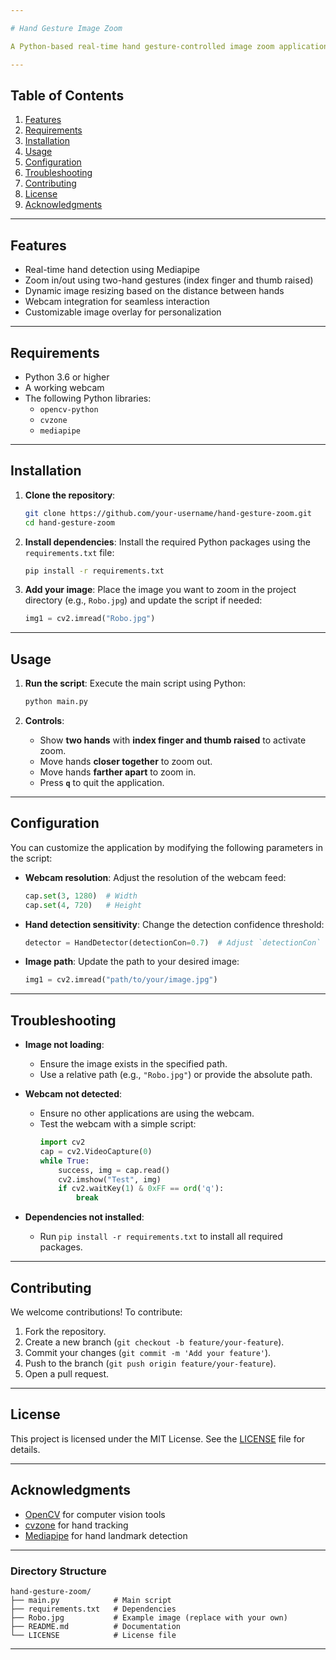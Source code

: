 ```yaml
---

# Hand Gesture Image Zoom

A Python-based real-time hand gesture-controlled image zoom application using OpenCV and cvzone. This project allows you to dynamically zoom in or out of an image by using two-hand gestures detected via a webcam.

---
```


## Table of Contents
1. [Features](#features)
2. [Requirements](#requirements)
3. [Installation](#installation)
4. [Usage](#usage)
5. [Configuration](#configuration)
6. [Troubleshooting](#troubleshooting)
7. [Contributing](#contributing)
8. [License](#license)
9. [Acknowledgments](#acknowledgments)

---

## Features
- Real-time hand detection using Mediapipe
- Zoom in/out using two-hand gestures (index finger and thumb raised)
- Dynamic image resizing based on the distance between hands
- Webcam integration for seamless interaction
- Customizable image overlay for personalization

---

## Requirements
- Python 3.6 or higher
- A working webcam
- The following Python libraries:
  - `opencv-python`
  - `cvzone`
  - `mediapipe`

---

## Installation
1. **Clone the repository**:
   ```bash
   git clone https://github.com/your-username/hand-gesture-zoom.git
   cd hand-gesture-zoom
   ```

2. **Install dependencies**:
   Install the required Python packages using the `requirements.txt` file:
   ```bash
   pip install -r requirements.txt
   ```

3. **Add your image**:
   Place the image you want to zoom in the project directory (e.g., `Robo.jpg`) and update the script if needed:
   ```python
   img1 = cv2.imread("Robo.jpg")  
   ```

---

## Usage
1. **Run the script**:
   Execute the main script using Python:
   ```bash
   python main.py 
   ```

2. **Controls**:
   - Show **two hands** with **index finger and thumb raised** to activate zoom.
   - Move hands **closer together** to zoom out.
   - Move hands **farther apart** to zoom in.
   - Press **`q`** to quit the application.

---

## Configuration
You can customize the application by modifying the following parameters in the script:

- **Webcam resolution**:
  Adjust the resolution of the webcam feed:
  ```python
  cap.set(3, 1280)  # Width
  cap.set(4, 720)   # Height
  ```

- **Hand detection sensitivity**:
  Change the detection confidence threshold:
  ```python
  detector = HandDetector(detectionCon=0.7)  # Adjust `detectionCon` (0.1 to 1.0)
  ```

- **Image path**:
  Update the path to your desired image:
  ```python
  img1 = cv2.imread("path/to/your/image.jpg")
  ```

---

## Troubleshooting
- **Image not loading**:
  - Ensure the image exists in the specified path.
  - Use a relative path (e.g., `"Robo.jpg"`) or provide the absolute path.

- **Webcam not detected**:
  - Ensure no other applications are using the webcam.
  - Test the webcam with a simple script:
    ```python
    import cv2
    cap = cv2.VideoCapture(0)
    while True:
        success, img = cap.read()
        cv2.imshow("Test", img)
        if cv2.waitKey(1) & 0xFF == ord('q'):
            break
    ```

- **Dependencies not installed**:
  - Run `pip install -r requirements.txt` to install all required packages.

---

## Contributing
We welcome contributions! To contribute:
1. Fork the repository.
2. Create a new branch (`git checkout -b feature/your-feature`).
3. Commit your changes (`git commit -m 'Add your feature'`).
4. Push to the branch (`git push origin feature/your-feature`).
5. Open a pull request.

---

## License
This project is licensed under the MIT License. See the [LICENSE](LICENSE) file for details.

---

## Acknowledgments
- [OpenCV](https://opencv.org/) for computer vision tools
- [cvzone](https://github.com/cvzone/cvzone) for hand tracking
- [Mediapipe](https://mediapipe.dev/) for hand landmark detection

---

### Directory Structure
```
hand-gesture-zoom/
├── main.py            # Main script
├── requirements.txt   # Dependencies
├── Robo.jpg           # Example image (replace with your own)
├── README.md          # Documentation
└── LICENSE            # License file
```

---
